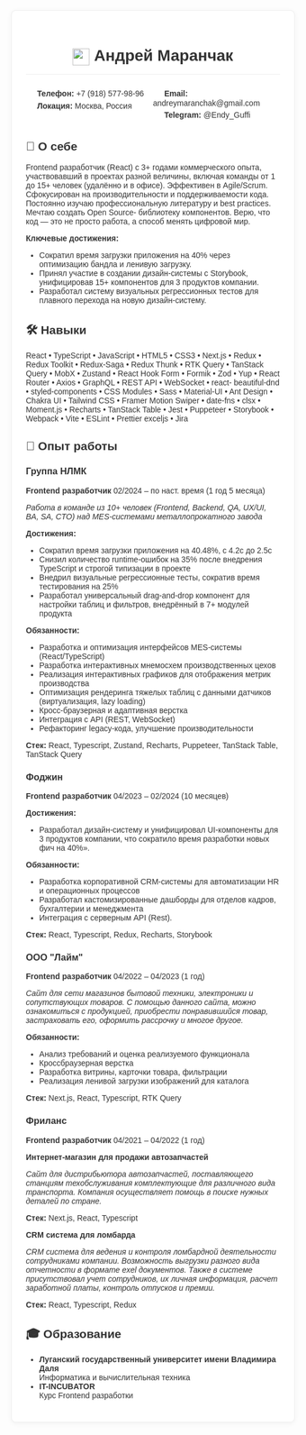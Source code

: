 <div style="background-color: white; padding: 25px; border-radius: 8px; border: 1px solid #eee; box-shadow: 0 2px 10px rgba(0,0,0,0.05); font-family: Arial, sans-serif; color: #333; max-width: 800px; margin: 0 auto;">

<h1 align="center" style="border-bottom: 2px solid #f5f5f5; padding-bottom: 15px; margin-bottom: 20px;">
  <img src="https://img.icons8.com/fluency/48/000000/resume.png" width="30" style="vertical-align: middle;"/>
  Андрей Маранчак
</h1>

<div style="display: flex; justify-content: space-between; margin-bottom: 20px; flex-wrap: wrap;">
  <div style="flex: 1; min-width: 200px;">
    <p style="margin: 5px 0;">
      <img src="https://img.icons8.com/ios-filled/16/555555/phone.png" width="16" style="vertical-align: middle;"/>
      <strong>Телефон:</strong> +7 (918) 577-98-96
    </p>
    <p style="margin: 5px 0;">
      <img src="https://img.icons8.com/ios-filled/16/555555/marker.png" width="16" style="vertical-align: middle;"/>
      <strong>Локация:</strong> Москва, Россия
    </p>
  </div>
  <div style="flex: 1; min-width: 200px;">
    <p style="margin: 5px 0;">
      <img src="https://img.icons8.com/ios-filled/16/555555/email.png" width="16" style="vertical-align: middle;"/>
      <strong>Email:</strong> andreymaranchak@gmail.com
    </p>
    <p style="margin: 5px 0;">
      <img src="https://img.icons8.com/ios-filled/16/555555/telegram-app.png" width="16" style="vertical-align: middle;"/>
      <strong>Telegram:</strong> @Endy_Guffi
    </p>
  </div>
</div>

## 🚀 О себе
Frontend разработчик (React) с 3+ годами коммерческого опыта, участвовавший в проектах разной величины, включая команды
от 1 до 15+ человек (удалённо и в офисе). Эффективен в Agile/Scrum. Сфокусирован на производительности и
поддерживаемости кода. Постоянно изучаю профессиональную литературу и best practices. Мечтаю создать Open Source-
библиотеку компонентов. Верю, что код — это не просто работа, а способ менять цифровой мир.

**Ключевые достижения:**
- Сократил время загрузки приложения на 40% через оптимизацию бандла и ленивую загрузку.
- Принял участие в создании дизайн-системы с Storybook, унифицировав 15+ компонентов для 3 продуктов компании.
- Разработал систему визуальных регрессионных тестов для плавного перехода на новую дизайн-систему.

## 🛠 Навыки
React • TypeScript • JavaScript • HTML5 • CSS3 • Next.js • Redux • Redux Toolkit • Redux-Saga • Redux Thunk • RTK Query • TanStack
Query • MobX • Zustand • React Hook Form • Formik • Zod • Yup • React Router • Axios • GraphQL • REST API • WebSocket • react-
beautiful-dnd • styled-components • CSS Modules • Sass • Material-UI • Ant Design • Chakra UI • Tailwind CSS • Framer Motion
Swiper • date-fns • clsx • Moment.js • Recharts • TanStack Table • Jest • Puppeteer • Storybook • Webpack • Vite • ESLint • Prettier
exceljs • Jira

## 💼 Опыт работы

### Группа НЛМК
**Frontend разработчик** 02/2024 – по наст. время (1 год 5 месяца)

_Работа в команде из 10+ человек (Frontend, Backend, QA, UX/UI, BA, SA, CTO) над MES-системами металлопрокатного завода_

**Достижения:**
- Сократил время загрузки приложения на 40.48%, с 4.2с до 2.5с
- Снизил количество runtime-ошибок на 35% после внедрения TypeScript и строгой типизации в проекте
- Внедрил визуальные регрессионные тесты, сократив время тестирования на 25%
- Разработал универсальный drag-and-drop компонент для настройки таблиц и фильтров, внедрённый в 7+ модулей продукта

**Обязанности:**
- Разработка и оптимизация интерфейсов MES-системы (React/TypeScript)
- Разработка интерактивных мнемосхем производственных цехов
- Реализация интерактивных графиков для отображения метрик производства
- Оптимизация рендеринга тяжелых таблиц с данными датчиков (виртуализация, lazy loading)
- Кросс-браузерная и адаптивная верстка
- Интеграция с API (REST, WebSocket)
- Рефакторинг legacy-кода, улучшение производительности

**Стек:** React, Typescript, Zustand, Recharts, Puppeteer, TanStack Table, TanStack Query

### Фоджин
**Frontend разработчик** 04/2023 – 02/2024 (10 месяцев) 

**Достижения:**
- Разработал дизайн-систему и унифицировал UI-компоненты для 3 продуктов компании, что сократило время разработки
новых фич на 40%».

**Обязанности:**
- Разработка корпоративной CRM-системы для автоматизации HR и операционных процессов
- Разработал кастомизированные дашборды для отделов кадров, бухгалтерии и менеджмента
- Интеграция с серверным API (Rest).

**Стек:** React, Typescript, Redux, Recharts, Storybook

### ООО "Лайм"
**Frontend разработчик** 04/2022 – 04/2023 (1 год)

_Сайт для сети магазинов бытовой техники, электроники и сопутствующих товаров. С помощью данного сайта, можно
ознакомиться с продукцией, приобрести понравившийся товар, застраховать его, оформить рассрочку и многое другое._

**Обязанности:**
- Анализ требований и оценка реализуемого функционала
- Кроссбраузерная верстка
- Разработка витрины, карточки товара, фильтрации
- Реализация ленивой загрузки изображений для каталога

**Стек:** Next.js, React, Typescript, RTK Query

### Фриланс
**Frontend разработчик** 04/2021 – 04/2022 (1 год)

**Интернет-магазин для продажи автозапчастей**

_Сайт для дистрибьютора автозапчастей, поставляющего станциям техобслуживания комплектующие для различного вида
транспорта. Компания осуществляет помощь в поиске нужных деталей по стране._

**Стек:** Next.js, React, Typescript

**CRM система для ломбарда**

_CRM система для ведения и контроля ломбардной деятельности сотрудниками компании. Возможность выгрузки разного вида
отчетности в формате exel документов.
Также в системе присутствовал учет сотрудников, их личная информация, расчет заработной платы, контроль отпусков и
премии._

**Стек:** React, Typescript, Redux

## 🎓 Образование
- **Луганский государственный университет имени Владимира Даля**  
  Информатика и вычислительная техника
- **IT-INCUBATOR**  
  Курс Frontend разработки

</div>
